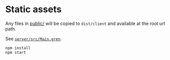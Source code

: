 # Static assets

Any files in [public/](public) will be copied to `dist/client` and available at the root url path.

See [`server/src/Main.gren`](server/src/Main.gren).

```
npm install
npm start
```
